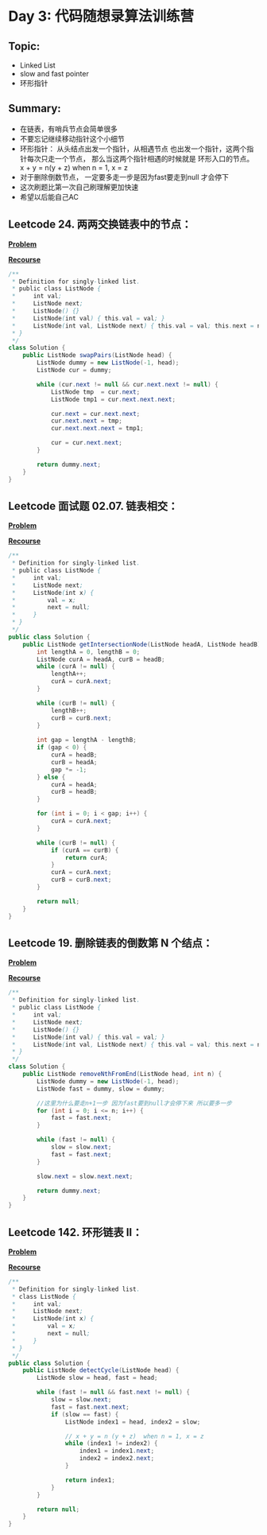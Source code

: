 # Day 3: 代码随想录算法训练营

## Topic:
- Linked List
- slow and fast pointer
- 环形指针


## Summary:
- 在链表，有哨兵节点会简单很多
- 不要忘记继续移动指针这个小细节
- 环形指针： 从头结点出发一个指针，从相遇节点 也出发一个指针，这两个指针每次只走一个节点， 那么当这两个指针相遇的时候就是 环形入口的节点。 x + y = n(y + z) when n = 1, x = z
- 对于删除倒数节点， 一定要多走一步是因为fast要走到null 才会停下
- 这次刷题比第一次自己刷理解更加快速
- 希望以后能自己AC

## Leetcode 24. 两两交换链表中的节点：
**[Problem](https://leetcode.cn/problems/swap-nodes-in-pairs/description/)**

**[Recourse](https://programmercarl.com/0024.%E4%B8%A4%E4%B8%A4%E4%BA%A4%E6%8D%A2%E9%93%BE%E8%A1%A8%E4%B8%AD%E7%9A%84%E8%8A%82%E7%82%B9.html)** 

``` Java
/**
 * Definition for singly-linked list.
 * public class ListNode {
 *     int val;
 *     ListNode next;
 *     ListNode() {}
 *     ListNode(int val) { this.val = val; }
 *     ListNode(int val, ListNode next) { this.val = val; this.next = next; }
 * }
 */
class Solution {
    public ListNode swapPairs(ListNode head) {
        ListNode dummy = new ListNode(-1, head);
        ListNode cur = dummy;

        while (cur.next != null && cur.next.next != null) {
            ListNode tmp  = cur.next;
            ListNode tmp1 = cur.next.next.next;

            cur.next = cur.next.next;
            cur.next.next = tmp;
            cur.next.next.next = tmp1;

            cur = cur.next.next;
        }

        return dummy.next;
    }
}
```

## Leetcode 面试题 02.07. 链表相交：
**[Problem](https://leetcode.cn/problems/intersection-of-two-linked-lists-lcci/description/)**

**[Recourse](https://programmercarl.com/%E9%9D%A2%E8%AF%95%E9%A2%9802.07.%E9%93%BE%E8%A1%A8%E7%9B%B8%E4%BA%A4.html#%E6%80%9D%E8%B7%AF)** 

``` java
/**
 * Definition for singly-linked list.
 * public class ListNode {
 *     int val;
 *     ListNode next;
 *     ListNode(int x) {
 *         val = x;
 *         next = null;
 *     }
 * }
 */
public class Solution {
    public ListNode getIntersectionNode(ListNode headA, ListNode headB) {
        int lengthA = 0, lengthB = 0;
        ListNode curA = headA, curB = headB;
        while (curA != null) {
            lengthA++;
            curA = curA.next;
        }

        while (curB != null) {
            lengthB++;
            curB = curB.next;
        }
        
        int gap = lengthA - lengthB;
        if (gap < 0) {
            curA = headB;
            curB = headA;
            gap *= -1;
        } else {
            curA = headA;
            curB = headB;
        }

        for (int i = 0; i < gap; i++) {
            curA = curA.next;
        }

        while (curB != null) {
            if (curA == curB) {
                return curA;
            }
            curA = curA.next;
            curB = curB.next;
        }

        return null;
    }
}
```

## Leetcode 19. 删除链表的倒数第 N 个结点：
**[Problem](https://leetcode.cn/problems/remove-nth-node-from-end-of-list/description/)**

**[Recourse](https://programmercarl.com/0019.%E5%88%A0%E9%99%A4%E9%93%BE%E8%A1%A8%E7%9A%84%E5%80%92%E6%95%B0%E7%AC%ACN%E4%B8%AA%E8%8A%82%E7%82%B9.html)** 

``` java
/**
 * Definition for singly-linked list.
 * public class ListNode {
 *     int val;
 *     ListNode next;
 *     ListNode() {}
 *     ListNode(int val) { this.val = val; }
 *     ListNode(int val, ListNode next) { this.val = val; this.next = next; }
 * }
 */
class Solution {
    public ListNode removeNthFromEnd(ListNode head, int n) {
        ListNode dummy = new ListNode(-1, head);
        ListNode fast = dummy, slow = dummy;

        //这里为什么要走n+1一步 因为fast要到null才会停下来 所以要多一步
        for (int i = 0; i <= n; i++) {
            fast = fast.next;
        }

        while (fast != null) {
            slow = slow.next;
            fast = fast.next;
        }

        slow.next = slow.next.next;

        return dummy.next;
    }
}
```

## Leetcode 142. 环形链表 II：
**[Problem](https://leetcode.cn/problems/linked-list-cycle-ii/description/)**

**[Recourse](https://programmercarl.com/0142.%E7%8E%AF%E5%BD%A2%E9%93%BE%E8%A1%A8II.html#%E6%80%9D%E8%B7%AF)** 

``` java
/**
 * Definition for singly-linked list.
 * class ListNode {
 *     int val;
 *     ListNode next;
 *     ListNode(int x) {
 *         val = x;
 *         next = null;
 *     }
 * }
 */
public class Solution {
    public ListNode detectCycle(ListNode head) {
        ListNode slow = head, fast = head;

        while (fast != null && fast.next != null) {
            slow = slow.next; 
            fast = fast.next.next;
            if (slow == fast) {
                ListNode index1 = head, index2 = slow;

                // x + y = n (y + z)  when n = 1, x = z 
                while (index1 != index2) {
                    index1 = index1.next;
                    index2 = index2.next;
                }

                return index1;
            }
        }

        return null;
    }
}

```

